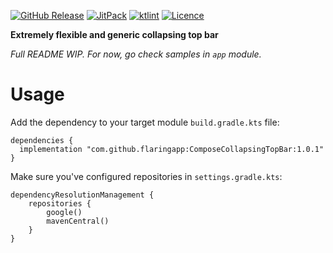 [![GitHub Release](https://img.shields.io/github/v/release/flaringapp/ComposeCollapsingTopBar?label=Release)](https://github.com/flaringapp/ComposeCollapsingTopBar/releases/latest)
[![JitPack](https://jitpack.io/v/flaringapp/ComposeCollapsingTopBar.svg)](https://jitpack.io/#flaringapp/ComposeCollapsingTopBar)
[![ktlint](https://img.shields.io/badge/ktlint%20code--style-%E2%9D%A4-FF4081)](https://pinterest.github.io/ktlint/)
[![Licence](https://img.shields.io/github/license/flaringapp/ComposeCollapsingTopBar)](https://github.com/flaringapp/ComposeCollapsingTopBar/blob/main/LICENSE)

**Extremely flexible and generic collapsing top bar**

*Full README WIP. For now, go check samples in `app` module.*

# Usage

Add the dependency to your target module `build.gradle.kts` file:

```
dependencies {
  implementation "com.github.flaringapp:ComposeCollapsingTopBar:1.0.1"
}
```

Make sure you've configured repositories in `settings.gradle.kts`:

```
dependencyResolutionManagement {
    repositories {
        google()
        mavenCentral()
    }
}
```
